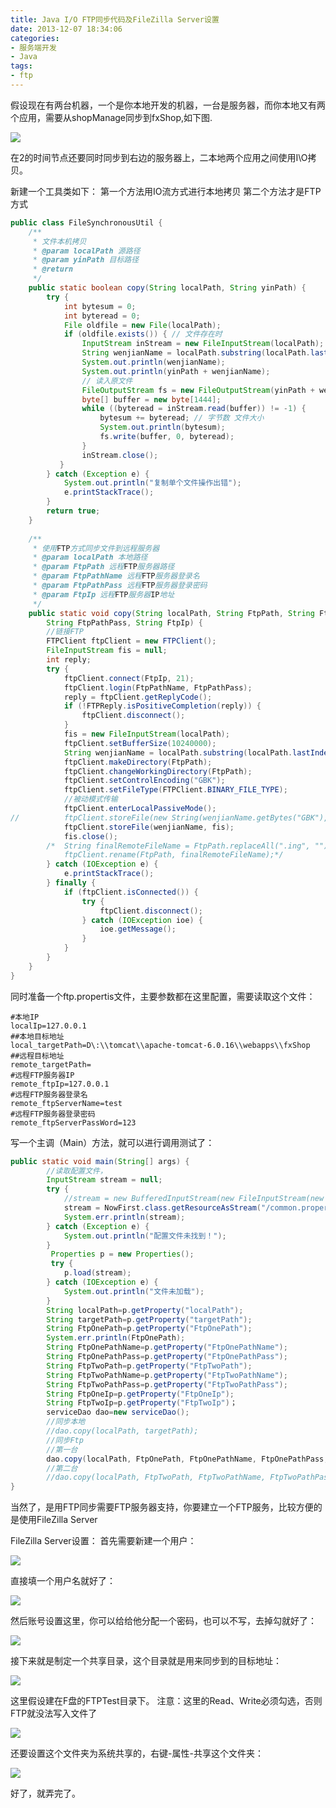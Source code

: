 ```yaml
---
title: Java I/O FTP同步代码及FileZilla Server设置
date: 2013-12-07 18:34:06
categories:
- 服务端开发
- Java
tags:
- ftp
---
```


假设现在有两台机器，一个是你本地开发的机器，一台是服务器，而你本地又有两个应用，需要从shopManage同步到fxShop,如下图.
<!-- more -->
![](http://ww1.sinaimg.cn/large/006tNc79ly1g5d7y9z7v0j30ku08g3z0.jpg)

在2的时间节点还要同时同步到右边的服务器上，二本地两个应用之间使用I\O拷贝。

新建一个工具类如下：
第一个方法用IO流方式进行本地拷贝
第二个方法才是FTP方式
```java
public class FileSynchronousUtil {
    /**
     * 文件本机拷贝
     * @param localPath 源路径
     * @param yinPath 目标路径
     * @return
     */
    public static boolean copy(String localPath, String yinPath) {
        try {
            int bytesum = 0; 
            int byteread = 0;
            File oldfile = new File(localPath); 
            if (oldfile.exists()) { // 文件存在时 
                InputStream inStream = new FileInputStream(localPath); 
                String wenjianName = localPath.substring(localPath.lastIndexOf("\\"));
                System.out.println(wenjianName); 
                System.out.println(yinPath + wenjianName);
                // 读入原文件
                FileOutputStream fs = new FileOutputStream(yinPath + wenjianName);
                byte[] buffer = new byte[1444];
                while ((byteread = inStream.read(buffer)) != -1) {
                    bytesum += byteread; // 字节数 文件大小
                    System.out.println(bytesum);
                    fs.write(buffer, 0, byteread);
                }
                inStream.close();
           }
        } catch (Exception e) {
            System.out.println("复制单个文件操作出错");
            e.printStackTrace();
        }
        return true;
    }
 
    /**
     * 使用FTP方式同步文件到远程服务器
     * @param localPath 本地路径
     * @param FtpPath 远程FTP服务器路径
     * @param FtpPathName 远程FTP服务器登录名
     * @param FtpPathPass 远程FTP服务器登录密码
     * @param FtpIp 远程FTP服务器IP地址
     */
    public static void copy(String localPath, String FtpPath, String FtpPathName,
        String FtpPathPass, String FtpIp) {
        //链接FTP
        FTPClient ftpClient = new FTPClient();
        FileInputStream fis = null;
        int reply;
        try {
            ftpClient.connect(FtpIp, 21);
            ftpClient.login(FtpPathName, FtpPathPass);
            reply = ftpClient.getReplyCode();
            if (!FTPReply.isPositiveCompletion(reply)) {
                ftpClient.disconnect();
            }
            fis = new FileInputStream(localPath);
            ftpClient.setBufferSize(10240000);
            String wenjianName = localPath.substring(localPath.lastIndexOf("\\")+1); 
            ftpClient.makeDirectory(FtpPath);
            ftpClient.changeWorkingDirectory(FtpPath);
            ftpClient.setControlEncoding("GBK");
            ftpClient.setFileType(FTPClient.BINARY_FILE_TYPE);
            //被动模式传输
            ftpClient.enterLocalPassiveMode();
//          ftpClient.storeFile(new String(wenjianName.getBytes("GBK"), "iso-8859-1") , fis);
            ftpClient.storeFile(wenjianName, fis);
            fis.close();
        /*  String finalRemoteFileName = FtpPath.replaceAll(".ing", "");
            ftpClient.rename(FtpPath, finalRemoteFileName);*/
        } catch (IOException e) {
            e.printStackTrace();
        } finally {
            if (ftpClient.isConnected()) {
                try {
                    ftpClient.disconnect();
                } catch (IOException ioe) {
                    ioe.getMessage();
                }
            }
        }
    }
}
```

同时准备一个ftp.propertis文件，主要参数都在这里配置，需要读取这个文件：
```
#本地IP
localIp=127.0.0.1
##本地目标地址
local_targetPath=D\:\\tomcat\\apache-tomcat-6.0.16\\webapps\\fxShop
##远程目标地址
remote_targetPath=
#远程FTP服务器IP
remote_ftpIp=127.0.0.1
#远程FTP服务器登录名
remote_ftpServerName=test
#远程FTP服务器登录密码
remote_ftpServerPassWord=123
```
写一个主调（Main）方法，就可以进行调用测试了：
```java
public static void main(String[] args) {
        //读取配置文件，
        InputStream stream = null;
        try {
            //stream = new BufferedInputStream(new FileInputStream(new File("src/common.properties")));
            stream = NowFirst.class.getResourceAsStream("/common.properties");
            System.err.println(stream);
        } catch (Exception e) {
            System.out.println("配置文件未找到！");
        }
         Properties p = new Properties();
         try {
            p.load(stream);
        } catch (IOException e) {
            System.out.println("文件未加载");
        }
        String localPath=p.getProperty("localPath");
        String targetPath=p.getProperty("targetPath");
        String FtpOnePath=p.getProperty("FtpOnePath");
        System.err.println(FtpOnePath);
        String FtpOnePathName=p.getProperty("FtpOnePathName");
        String FtpOnePathPass=p.getProperty("FtpOnePathPass");
        String FtpTwoPath=p.getProperty("FtpTwoPath");
        String FtpTwoPathName=p.getProperty("FtpTwoPathName");
        String FtpTwoPathPass=p.getProperty("FtpTwoPathPass");
        String FtpOneIp=p.getProperty("FtpOneIp");
        String FtpTwoIp=p.getProperty("FtpTwoIp")；
        serviceDao dao=new serviceDao();
        //同步本地
        //dao.copy(localPath, targetPath);
        //同步Ftp
        //第一台
        dao.copy(localPath, FtpOnePath, FtpOnePathName, FtpOnePathPass,FtpOneIp);
        //第二台
        //dao.copy(localPath, FtpTwoPath, FtpTwoPathName, FtpTwoPathPass,FtpTwoIp);
}
```
当然了，是用FTP同步需要FTP服务器支持，你要建立一个FTP服务，比较方便的是使用FileZilla Server

FileZilla Server设置：
首先需要新建一个用户：

![](http://ww4.sinaimg.cn/large/006tNc79ly1g5d7yayt55j30ku0azgri.jpg)

直接填一个用户名就好了：

![](http://ww2.sinaimg.cn/large/006tNc79ly1g5d7ybrf16j308v060jrn.jpg)

然后账号设置这里，你可以给给他分配一个密码，也可以不写，去掉勾就好了：

![](http://ww3.sinaimg.cn/large/006tNc79ly1g5d7ycqqpfj30i90c8gmc.jpg)

接下来就是制定一个共享目录，这个目录就是用来同步到的目标地址：

![](http://ww1.sinaimg.cn/large/006tNc79ly1g5d7yd776oj30if0cf75a.jpg)

这里假设建在F盘的FTPTest目录下。
注意：这里的Read、Write必须勾选，否则FTP就没法写入文件了

![](http://ww4.sinaimg.cn/large/006tNc79ly1g5d7ye3p4rj303y07b0sl.jpg)

还要设置这个文件夹为系统共享的，右键-属性-共享这个文件夹：

![](http://ww1.sinaimg.cn/large/006tNc79ly1g5d7yephvlj30f20dp75h.jpg)

好了，就弄完了。


